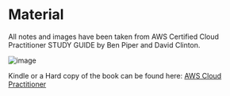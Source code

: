 # Material
All notes and images have been taken from AWS Certified Cloud Practitioner STUDY GUIDE by Ben Piper and David Clinton.

![image](https://github.com/dannymoon-dev/aws-cloud-pracititioner/raw/master/images/Fri_Sep_17_2021_1631913786585.png)

Kindle or a Hard copy of the book can be found here: [AWS Cloud Practitioner](https://www.amazon.com/Certified-Cloud-Practitioner-Study-Guide-ebook/dp/B07SYD8VQQ/ref=sr_1_3?dchild=1&keywords=aws+cloud+practitioner+study+guide+2021&qid=1631913833&sr=8-3)
